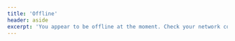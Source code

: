 ```yaml
---
title: 'Offline'
header: aside
excerpt: 'You appear to be offline at the moment. Check your network connection and [try again]().'
---
```

